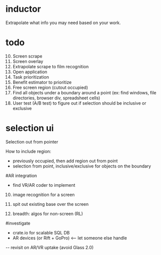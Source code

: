 # inductor
Extrapolate what info you may need based on your work.

# todo
10. Screen scrape
20. Screen overlay
25. Extrapolate scrape to film recognition
30. Open application
40. Task prioritization
50. Benefit estimator to prioritize
60. Free screen region (cutout occupied)
70. Find all objects under a boundary around a point (ex: find windows, file directories, browser div, spreadsheet cells)
80. User test (A/B test) to figure out if selection should be inclusive or exclusive


# selection ui

Selection out from pointer

How to include region:
- previously occupied, then add region out from point
- selection from point, inclusive/exclusive for objects on the boundary

#AR integration

- find VR/AR coder to implement

10. image recognition for a screen

20. spit out existing base over the screen

30. breadth: algos for non-screen (RL)

#investigate
- crate.io for scalable SQL DB
- AR devices (or Rift + GoPro) <-- let someone else handle

-- revisit on AR/VR uptake (avoid Glass 2.0)
